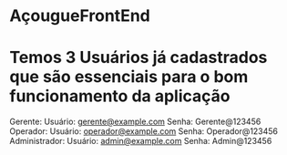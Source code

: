 # AçougueFrontEnd

# Temos 3 Usuários já cadastrados que são essenciais para o bom funcionamento da aplicação
Gerente: 
Usuário: gerente@example.com
Senha: Gerente@123456
Operador:
Usuário: operador@example.com
Senha: Operador@123456
Administrador:
Usuário: admin@example.com
Senha: Admin@123456

